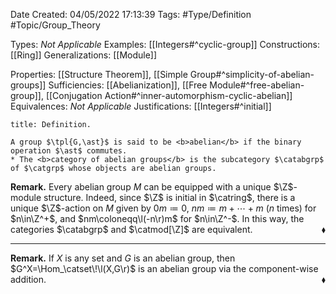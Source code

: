 <div class="topSpace"></div>

Date Created: 04/05/2022 17:13:39
Tags: #Type/Definition #Topic/Group_Theory

Types: <i>Not Applicable</i>
Examples: [[Integers#^cyclic-group]]
Constructions: [[Ring]]
Generalizations: [[Module]]

Properties: [[Structure Theorem]], [[Simple Group#^simplicity-of-abelian-groups]]
Sufficiencies: [[Abelianization]], [[Free Module#^free-abelian-group]], [[Conjugation Action#^inner-automorphism-cyclic-abelian]]
Equivalences: <i>Not Applicable</i>
Justifications: [[Integers#^initial]]

``` ad-Definition
title: Definition.

A group $\tpl{G,\ast}$ is said to be <b>abelian</b> if the binary operation $\ast$ commutes.
* The <b>category of abelian groups</b> is the subcategory $\catabgrp$ of $\catgrp$ whose objects are abelian groups.

```

<b>Remark.</b> Every abelian group $M$ can be equipped with a unique $\Z$-module structure. Indeed, since $\Z$ is initial in $\catring$, there is a unique $\Z$-action on $M$ given by $0m\coloneqq0$, $nm\coloneqq m+\cdots+m$ ($n$ times) for $n\in\Z^+$, and $nm\coloneqq\l(-n\r)m$ for $n\in\Z^-$. In this way, the categories $\catabgrp$ and $\catmod[\Z]$ are equivalent.<span style="float:right;">$\blacklozenge$</span>

---

<b>Remark.</b> If $X$ is any set and $G$ is an abelian group, then $G^X=\Hom_\catset\!\l(X,G\r)$ is an abelian group via the component-wise addition.<span style="float:right;">$\blacklozenge$</span>
